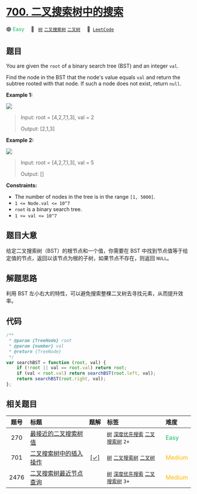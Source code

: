 # [700. 二叉搜索树中的搜索](https://leetcode.com/problems/search-in-a-binary-search-tree)

🟢 <font color=#15bd66>Easy</font>&emsp; 🔖&ensp; [`树`](/outline/tag/tree.md) [`二叉搜索树`](/outline/tag/binary-search-tree.md) [`二叉树`](/outline/tag/binary-tree.md)&emsp; 🔗&ensp;[`LeetCode`](https://leetcode.com/problems/search-in-a-binary-search-tree)

## 题目

You are given the `root` of a binary search tree (BST) and an integer `val`.

Find the node in the BST that the node's value equals `val` and return the
subtree rooted with that node. If such a node does not exist, return `null`.

**Example 1:**

![](https://assets.leetcode.com/uploads/2021/01/12/tree1.jpg)

> Input: root = [4,2,7,1,3], val = 2
>
> Output: [2,1,3]

**Example 2:**

![](https://assets.leetcode.com/uploads/2021/01/12/tree2.jpg)

> Input: root = [4,2,7,1,3], val = 5
>
> Output: []

**Constraints:**

- The number of nodes in the tree is in the range `[1, 5000]`.
- `1 <= Node.val <= 10^7`
- `root` is a binary search tree.
- `1 <= val <= 10^7`

## 题目大意

给定二叉搜索树（BST）的根节点和一个值，你需要在 BST 中找到节点值等于给定值的节点，返回以该节点为根的子树，如果节点不存在，则返回 `NULL`。

## 解题思路

利用 BST 左小右大的特性，可以避免搜索整棵二叉树去寻找元素，从而提升效率。

## 代码

```javascript
/**
 * @param {TreeNode} root
 * @param {number} val
 * @return {TreeNode}
 */
var searchBST = function (root, val) {
	if (!root || val == root.val) return root;
	if (val < root.val) return searchBST(root.left, val);
	return searchBST(root.right, val);
};
```

## 相关题目

<!-- prettier-ignore -->
| 题号 | 标题 | 题解 | 标签 | 难度 |
| :------: | :------ | :------: | :------ | :------ |
| 270 | [最接近的二叉搜索树值](https://leetcode.com/problems/closest-binary-search-tree-value) |  |  [`树`](/outline/tag/tree.md) [`深度优先搜索`](/outline/tag/depth-first-search.md) [`二叉搜索树`](/outline/tag/binary-search-tree.md) `2+` | <font color=#15bd66>Easy</font> |
| 701 | [二叉搜索树中的插入操作](https://leetcode.com/problems/insert-into-a-binary-search-tree) | [[✓]](/problem/0701.md) |  [`树`](/outline/tag/tree.md) [`二叉搜索树`](/outline/tag/binary-search-tree.md) [`二叉树`](/outline/tag/binary-tree.md) | <font color=#ffb800>Medium</font> |
| 2476 | [二叉搜索树最近节点查询](https://leetcode.com/problems/closest-nodes-queries-in-a-binary-search-tree) |  |  [`树`](/outline/tag/tree.md) [`深度优先搜索`](/outline/tag/depth-first-search.md) [`二叉搜索树`](/outline/tag/binary-search-tree.md) `3+` | <font color=#ffb800>Medium</font> |

<style>
.blue {
    background-color: #096dd9;
    padding: 0.25rem 0.5rem;
    margin: 0;
    font-size: 0.85em;
    border-radius: 3px;
    color: white;
    font-weight: 500;
}
table th:first-of-type { width: 10%; }
table th:nth-of-type(2) { width: 35%; }
table th:nth-of-type(3) { width: 10%; }
table th:nth-of-type(4) { width: 35%; }
table th:nth-of-type(5) { width: 10%; }
</style>
